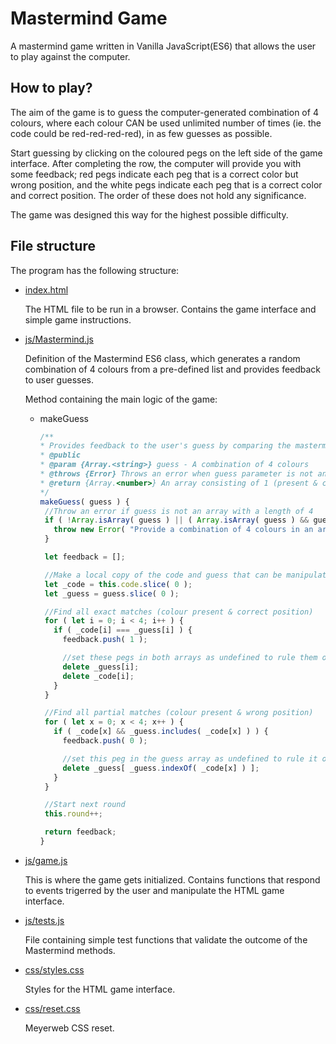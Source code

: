 # Mastermind Game

A mastermind game written in Vanilla JavaScript(ES6) that allows the user to play against the computer.

## How to play?

The aim of the game is to guess the computer-generated combination of 4 colours, where each colour CAN be used unlimited number of times (ie. the code could be red-red-red-red), in as few guesses as possible.

Start guessing by clicking on the coloured pegs on the left side of the game interface. After completing the row, the computer will provide you with some feedback; red pegs indicate each peg that is a correct color but wrong position, and the white pegs indicate each peg that is a correct color and correct position. The order of these does not hold any significance.

The game was designed this way for the highest possible difficulty.

## File structure

The program has the following structure:

* [index.html](./index.html)

   The HTML file to be run in a browser. Contains the game interface and simple game instructions.

* [js/Mastermind.js](./js/Mastermind.js)

   Definition of the Mastermind ES6 class, which generates a random combination of 4 colours from a pre-defined list and provides feedback to user guesses.

   Method containing the main logic of the game:
   * makeGuess
       ```javascript
       /**
       * Provides feedback to the user's guess by comparing the mastermind's code with it.
       * @public
       * @param {Array.<string>} guess - A combination of 4 colours
       * @throws {Error} Throws an error when guess parameter is not an array with a length of 4.
       * @return {Array.<number>} An array consisting of 1 (present & correct position) and 0 (present & wrong position) values, respectively (without specifying which pegs do these values belong to).
       */
      makeGuess( guess ) {
        //Throw an error if guess is not an array with a length of 4
        if ( !Array.isArray( guess ) || ( Array.isArray( guess ) && guess.length !== 4 ) ) {
          throw new Error( "Provide a combination of 4 colours in an array." );
        }

        let feedback = [];

        //Make a local copy of the code and guess that can be manipulated
        let _code = this.code.slice( 0 );
        let _guess = guess.slice( 0 );

        //Find all exact matches (colour present & correct position)
        for ( let i = 0; i < 4; i++ ) {
          if ( _code[i] === _guess[i] ) {
            feedback.push( 1 );

            //set these pegs in both arrays as undefined to rule them out of further comparisons
            delete _guess[i];
            delete _code[i];
          }
        }

        //Find all partial matches (colour present & wrong position)
        for ( let x = 0; x < 4; x++ ) {
          if ( _code[x] && _guess.includes( _code[x] ) ) {
            feedback.push( 0 );

            //set this peg in the guess array as undefined to rule it out of further comparisons
            delete _guess[ _guess.indexOf( _code[x] ) ];
          }
        }

        //Start next round
        this.round++;

        return feedback;
      }
      ```

* [js/game.js](./js/game.js)

   This is where the game gets initialized. Contains functions that respond to events trigerred by the user and manipulate the HTML game interface.

* [js/tests.js](./js/tests.js)

   File containing simple test functions that validate the outcome of the Mastermind methods.

* [css/styles.css](./css/styles.css)

   Styles for the HTML game interface.

* [css/reset.css](./css/reset.css)

   Meyerweb CSS reset.


